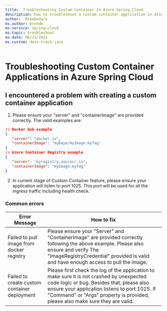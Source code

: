 ```yaml
---
title:  Troubleshooting Custom Container in Azure Spring Cloud
description: how to troubleshoot a custom container application in Azure Spring Cloud
author:  MikeDodaro
ms.author: brendm
ms.service: spring-cloud
ms.topic: troubleshoot
ms.date: 06/21/2021
ms.custom: devx-track-java
---
```


# Troubleshooting Custom Container Applications in Azure Spring Cloud



## I encountered a problem with creating a custom container application 

1. Please ensure your "server" and  "containerImage" are provided correctly. The valid examples are:  

 ```json
// Docker hub example
{
    "server": "docker.io",
    "containerImage": "myRepo/myImage:myTag"
}
// Azure Container Registry example
{
    "server": "myregistry.azurecr.io",
    "containerImage": "myImage:myTag"
}
 ```

2. In current stage of Custom Container feature, please ensure your application will listen to port 1025. This port will be used for all the ingress traffic including health check. 



### Common errors

| Error Message                                | How to fix                                                   |
| -------------------------------------------- | ------------------------------------------------------------ |
| Failed to pull image from docker registry    | Please ensure your "Server" and "ContainerImage" are provided correctly following the above example.  Please also ensure and verify The "ImageRegistryCredential" provided is valid and have enough access to pull the image. |
| Failed to create custom container deployment | Please first check the log of the application to make sure it is not crashed by unexpected code logic or bug. Besides that, please also ensure your application listens to port 1025. If  "Command" or "Args" property is provided, please also make sure they are valid. |

